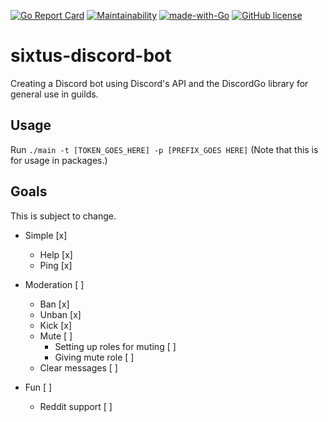 [![Go Report Card](https://goreportcard.com/badge/github.com/sixtusg/discordgo-bot)](https://goreportcard.com/report/github.com/sixtusg/discordgo-bot)
[![Maintainability](https://api.codeclimate.com/v1/badges/6a6888d64397168c65b1/maintainability)](https://codeclimate.com/github/sixtusg/sixtus-discord-bot/maintainability)
[![made-with-Go](https://img.shields.io/badge/Made%20with-Go-1f425f.svg)](http://golang.org)
[![GitHub license](https://img.shields.io/github/license/sixtusg/discordgo-bot)](https://github.com/sixtusg/discordgo-bot/blob/main/LICENSE)

# sixtus-discord-bot
Creating a Discord bot using Discord's API and the DiscordGo library for general use in guilds.

## Usage
Run `./main -t [TOKEN_GOES_HERE] -p [PREFIX_GOES HERE]`
(Note that this is for usage in packages.)

## Goals
This is subject to change.
* Simple [x]
  * Help [x]
  * Ping [x]

* Moderation [ ]
  * Ban [x]
  * Unban [x]
  * Kick [x]
  * Mute [ ]
    * Setting up roles for muting [ ]
    * Giving mute role [ ]
  * Clear messages [ ]

* Fun [ ]
  * Reddit support [ ]
